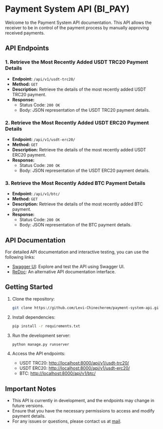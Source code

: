 # Payment System API (BI_PAY)

Welcome to the Payment System API documentation. This API allows the receiver to be in control of the payment process by manually approving received payments.

## API Endpoints

### 1. Retrieve the Most Recently Added USDT TRC20 Payment Details

- **Endpoint:** `/api/v1/usdt-trc20/`
- **Method:** `GET`
- **Description:** Retrieve the details of the most recently added USDT TRC20 payment.
- **Response:**
  - Status Code: `200 OK`
  - Body: JSON representation of the USDT TRC20 payment details.

### 2. Retrieve the Most Recently Added USDT ERC20 Payment Details

- **Endpoint:** `/api/v1/usdt-erc20/`
- **Method:** `GET`
- **Description:** Retrieve the details of the most recently added USDT ERC20 payment.
- **Response:**
  - Status Code: `200 OK`
  - Body: JSON representation of the USDT ERC20 payment details.

### 3. Retrieve the Most Recently Added BTC Payment Details

- **Endpoint:** `/api/v1/btc/`
- **Method:** `GET`
- **Description:** Retrieve the details of the most recently added BTC payment.
- **Response:**
  - Status Code: `200 OK`
  - Body: JSON representation of the BTC payment details.

## API Documentation

For detailed API documentation and interactive testing, you can use the following links:

- [Swagger UI](http://localhost:8000/swagger/): Explore and test the API using Swagger UI.
- [ReDoc](http://localhost:8000/redoc/): An alternative API documentation interface.

## Getting Started

1. Clone the repository:

   ```bash
   git clone https://github.com/Levi-Chinecherem/payment-system-api.git

   ```
2. Install dependencies:

   ```bash
   pip install -r requirements.txt
   ```
3. Run the development server:

   ```bash
   python manage.py runserver
   ```
4. Access the API endpoints:

   - USDT TRC20: [http://localhost:8000/api/v1/usdt-trc20/](http://localhost:8000/api/v1/usdt-trc20/)
   - USDT ERC20: [http://localhost:8000/api/v1/usdt-erc20/](http://localhost:8000/api/v1/usdt-erc20/)
   - BTC: [http://localhost:8000/api/v1/btc/](http://localhost:8000/api/v1/btc/)

## Important Notes

- This API is currently in development, and the endpoints may change in future versions.
- Ensure that you have the necessary permissions to access and modify payment details.
- For any issues or questions, please contact us at [mail](mailto:lchinecherem2018@gmail.com).


